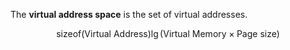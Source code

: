 The **virtual address space** is the set of virtual addresses. 

$$
\mathsf{sizeof}\left(\text{Virtual Address}\right) \lg\left(\text{Virtual Memory} \times \text{Page size}\right)
$$